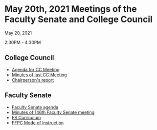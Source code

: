 # May 20th, 2021 Meetings of the Faculty Senate and  College Council

May 20, 2021

2:30PM - 4:30PM

## College Council

* [Agenda for CC Meeting](/CCFS/Apr21Meeting/cc-agenda-5-21.docx)
* [Minutes of last CC Meeting](/CCFS/Apr21Meeting/cc-draft-minutes-4-22.docx)
* [Chairperson's report](/CCFS/Apr21Meeting/cc-chair-report.docx)

## Faculty Senate

* [Faculty Senate agenda](/CCFS/Apr21Meeting/fs-agenda-5-21.docx)
* [Minutes of 146th Faculty Senate meeting](/CCFS/Apr21Meeting/fs-minutes-148.docx)
* [FS Curriculum](/CCFS/Apr21Meeting/fs-curriculum-5-21.docx)
* [FFPC Mode of Instruction](/CCFS/Apr21Meeting/fs-FFPC-mode-of-instruction.docx)




